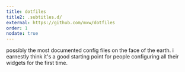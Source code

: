 ```yaml
---
title: dotfiles
title2: .subtitles.d/
external: https://github.com/mxw/dotfiles
order: 1
nodate: true
---
```


possibly the most documented config files on the face of the earth.  i
earnestly think it's a good starting point for people configuring all their
widgets for the first time.
